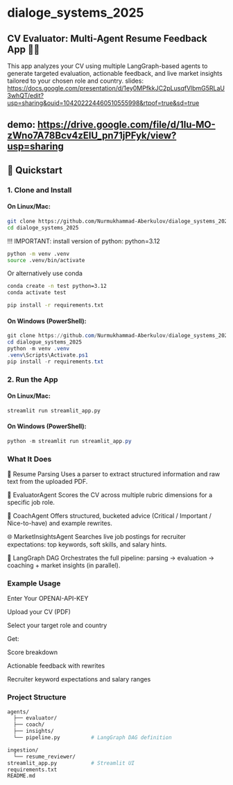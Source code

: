 # dialoge_systems_2025

## CV Evaluator: Multi-Agent Resume Feedback App 📄🤖

This app analyzes your CV using multiple LangGraph-based agents to generate targeted evaluation, actionable feedback, and live market insights tailored to your chosen role and country.
slides:
https://docs.google.com/presentation/d/1ey0MPfkkJC2pLusqfVlbmG5RLaU3whQT/edit?usp=sharing&ouid=104202224460510555998&rtpof=true&sd=true    


demo:
https://drive.google.com/file/d/1Iu-MO-zWno7A78Bcv4zElU_pn71jPFyk/view?usp=sharing
---

## 🚀 Quickstart

### 1. Clone and Install

#### On Linux/Mac:

```bash
git clone https://github.com/Nurmukhammad-Aberkulov/dialoge_systems_2025.git
cd dialoge_systems_2025
```
!!! IMPORTANT: install version of python: python=3.12
```bash
python -m venv .venv
source .venv/bin/activate
```
Or alternatively use conda 
```bash
conda create -n test python=3.12
conda activate test
```

```bash
pip install -r requirements.txt
```

#### On Windows (PowerShell):

```powershell
git clone https://github.com/Nurmukhammad-Aberkulov/dialoge_systems_2025.git
cd dialogue_systems_2025
python -m venv .venv
.venv\Scripts\Activate.ps1
pip install -r requirements.txt
```

### 2. Run the App

#### On Linux/Mac:

```bash
streamlit run streamlit_app.py
```

#### On Windows (PowerShell):

```powershell
python -m streamlit run streamlit_app.py
```

### What It Does

📄 Resume Parsing
Uses a parser to extract structured information and raw text from the uploaded PDF.

🧪 EvaluatorAgent
Scores the CV across multiple rubric dimensions for a specific job role.

🧭 CoachAgent
Offers structured, bucketed advice (Critical / Important / Nice-to-have) and example rewrites.

🌐 MarketInsightsAgent
Searches live job postings for recruiter expectations: top keywords, soft skills, and salary hints.

🔁 LangGraph DAG
Orchestrates the full pipeline: parsing → evaluation → coaching + market insights (in parallel).

### Example Usage
Enter Your OPENAI-API-KEY

Upload your CV (PDF)

Select your target role and country

Get:

Score breakdown

Actionable feedback with rewrites

Recruiter keyword expectations and salary ranges

### Project Structure

```bash
agents/
  ├── evaluator/
  ├── coach/
  ├── insights/
  └── pipeline.py          # LangGraph DAG definition

ingestion/
  └── resume_reviewer/
streamlit_app.py           # Streamlit UI
requirements.txt
README.md

```
